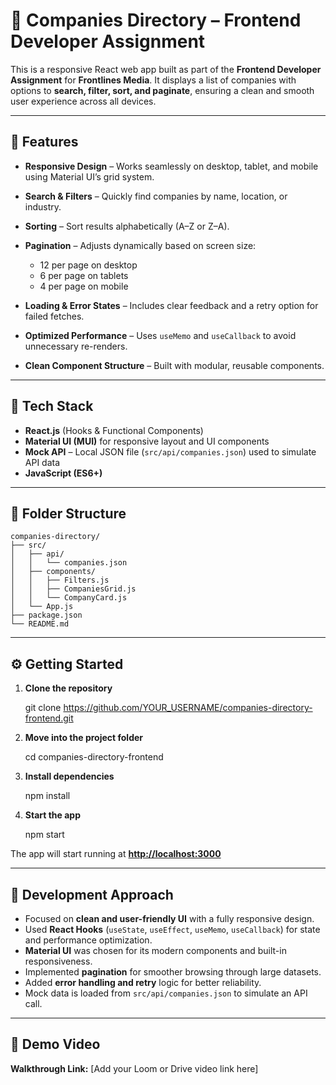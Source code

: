 # 🏢 Companies Directory – Frontend Developer Assignment

This is a responsive React web app built as part of the **Frontend Developer Assignment** for **Frontlines Media**.
It displays a list of companies with options to **search, filter, sort, and paginate**, ensuring a clean and smooth user experience across all devices.

---

## 🚀 Features

* **Responsive Design** – Works seamlessly on desktop, tablet, and mobile using Material UI’s grid system.
* **Search & Filters** – Quickly find companies by name, location, or industry.
* **Sorting** – Sort results alphabetically (A–Z or Z–A).
* **Pagination** – Adjusts dynamically based on screen size:

  * 12 per page on desktop
  * 6 per page on tablets
  * 4 per page on mobile
* **Loading & Error States** – Includes clear feedback and a retry option for failed fetches.
* **Optimized Performance** – Uses `useMemo` and `useCallback` to avoid unnecessary re-renders.
* **Clean Component Structure** – Built with modular, reusable components.

---

## 🧩 Tech Stack

* **React.js** (Hooks & Functional Components)
* **Material UI (MUI)** for responsive layout and UI components
* **Mock API** – Local JSON file (`src/api/companies.json`) used to simulate API data
* **JavaScript (ES6+)**

---

## 📁 Folder Structure

```
companies-directory/
├── src/
│   ├── api/
│   │   └── companies.json
│   ├── components/
│   │   ├── Filters.js
│   │   ├── CompaniesGrid.js
│   │   └── CompanyCard.js
│   └── App.js
├── package.json
└── README.md
```

---

## ⚙️ Getting Started

1. **Clone the repository**

   git clone https://github.com/YOUR_USERNAME/companies-directory-frontend.git
  
2. **Move into the project folder**

   cd companies-directory-frontend

3. **Install dependencies**

   npm install

4. **Start the app**

   npm start

The app will start running at **[http://localhost:3000](http://localhost:3000)**

---

## 🧠 Development Approach

* Focused on **clean and user-friendly UI** with a fully responsive design.
* Used **React Hooks** (`useState`, `useEffect`, `useMemo`, `useCallback`) for state and performance optimization.
* **Material UI** was chosen for its modern components and built-in responsiveness.
* Implemented **pagination** for smoother browsing through large datasets.
* Added **error handling and retry** logic for better reliability.
* Mock data is loaded from `src/api/companies.json` to simulate an API call.

---

## 🎥 Demo Video

**Walkthrough Link:** [Add your Loom or Drive video link here]
